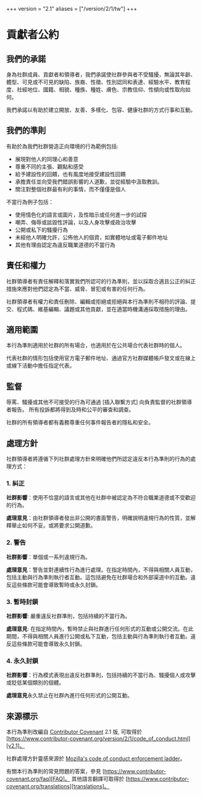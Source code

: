 +++
version = "2.1"
aliases = ["/version/2/1/tw"]
+++

# 貢獻者公約

## 我們的承諾

身為社群成員、貢獻者和領導者，我們承諾使社群參與者不受騷擾，無論其年齡、體型、可見或不可見的缺陷、族裔、性徵、性別認同和表達、經驗水平、教育程度、社經地位、國籍、相貌、種族、種姓、膚色、宗教信仰、性傾向或性取向如何。

我們承諾以有助於建立開放、友善、多樣化、包容、健康社群的方式行事和互動。

## 我們的準則

有助於為我們社群營造正向環境的行為範例包括:

* 展現對他人的同理心和善意
* 尊重不同的主張、觀點和感受
* 給予建設性的回饋，也有風度地接受建設性回饋
* 承擔責任並向受我們錯誤影響的人道歉，並從經驗中汲取教訓。
* 關注對整個社群最有利的事情，而不僅僅是個人

不當行為例子包括：

* 使用情色化的語言或圖片，及性暗示或任何進一步的試探
* 嘲弄、侮辱或詆毀性評論，以及人身攻擊或政治攻擊
* 公開或私下的騷擾行為
* 未經他人明確允許，公佈他人的個資，如實體地址或電子郵件地址
* 其他有理由認定為違反職業道德的不當行為

## 責任和權力

社群領導者有責任解釋和落實我們所認可的行為準則，並以採取合適且公正的糾正措施來應對他們認定為不當、威脅、冒犯或有害的任何行為。

社群領導者有權力和責任刪除、編輯或拒絕或拒絕與本行為準則不相符的評論、提交、程式碼、維基編輯、議題或其他貢獻，並在適當時機溝通採取措施的理由。

## 適用範圍

本行為準則適用於社群的所有場合，也適用於在公共場合代表社群時的個人。

代表社群的情形包括使用官方電子郵件地址、通過官方社群媒體帳戶發文或在線上或線下活動中擔任指定代表。

## 監督

辱罵、騷擾或其他不可接受的行為可通過 [插入聯繫方式] 向負責監督的社群領導者報告。
所有投訴都將得到及時和公平的審查和調查。

社群的所有領導者都有義務尊重任何事件報告者的隱私和安全。

## 處理方針

社群領導者將遵循下列社群處理方針來明確他們所認定違反本行為準則的行為的處理方式：

### 1. 糾正

**社群影響**：使用不恰當的語言或其他在社群中被認定為不符合職業道德或不受歡迎的行為。

**處理意見**：由社群領導者發出非公開的書面警告，明確說明違規行為的性質，並解釋舉止如何不妥。或將要求公開道歉。

### 2. 警告

**社群影響**：單個或一系列違規行為。

**處理意見**：警告並對連續性行為進行處理。在指定時間內，不得與相關人員互動，包括主動與行為準則執行者互動。這包括避免在社群場合和外部渠道中的互動。違反這些條款可能會導致暫時或永久封鎖。

### 3. 暫時封鎖

**社群影響**: 嚴重違反社群準則，包括持續的不當行為。

**處理意見**: 在指定時間內，暫時禁止與社群進行任何形式的互動或公開交流。在此期間，不得與相關人員進行公開或私下互動，包括主動與行為準則執行者互動。違反這些條款可能會導致永久封鎖。

### 4. 永久封鎖

**社群影響**：行為模式表現出違反社群準則，包括持續的不當行為、騷擾個人或攻擊或貶低某個類別的個體。

**處理意見**永久禁止在社群內進行任何形式的公開互動。

## 來源標示

本行為準則改編自 [Contributor Covenant][homepage] 2.1 版, 可取得於 [https://www.contributor-covenant.org/version/2/1/code_of_conduct.html][v2.1]。

社群處理方針靈感來源於 [Mozilla's code of conduct enforcement ladder][Mozilla CoC]。

有關本行為準則的常見問題的答案，參見 [https://www.contributor-covenant.org/faq][FAQ]。
其他語言翻譯可取得於 [https://www.contributor-covenant.org/translations][translations]。

[homepage]: https://www.contributor-covenant.org
[v2.1]: https://www.contributor-covenant.org/version/2/1/code_of_conduct.html
[Mozilla CoC]: https://github.com/mozilla/diversity
[FAQ]: https://www.contributor-covenant.org/faq
[translations]: https://www.contributor-covenant.org/translations
